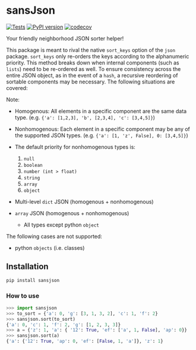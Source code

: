 # sansJson
[![Tests](https://github.com/nickumia/sansjson/actions/workflows/commit.yml/badge.svg)](https://github.com/nickumia/sansjson/actions/workflows/commit.yml)
[![PyPI version](https://badge.fury.io/py/sansjson.svg)](https://badge.fury.io/py/sansjson)
[![codecov](https://codecov.io/gh/nickumia/sansJson/graph/badge.svg?token=102NN3LK3F)](https://codecov.io/gh/nickumia/sansJson)

Your friendly neighborhood JSON sorter helper!

This package is meant to rival the native `sort_keys` option of the `json`
package.  `sort_keys` only re-orders the keys according to the alphanumeric
priority.  This method breaks down when internal components (such as `lists`)
need to be re-ordered as well.  To ensure consistency across the entire JSON
object, as in the event of a `hash`, a recursive reordering of sortable
components may be necessary.  The following situations are covered:

Note:
- Homogenous: All elements in a specific component are the same data type.
(e.g. `{'a': [1,2,3], 'b', [2,3,4], 'c': [3,4,5]}`)
- Nonhomogenous: Each element in a specific component may be any of the
supported JSON types. (e.g. `{'a': [1, 'z', False], 0: [3,4,5]}`)
- The default priority for nonhomogenous types is:
  1. `null`
  1. `boolean`
  1. `number (int > float)`
  1. `string`
  1. `array`
  1. `object`

- Multi-level `dict` JSON (homogenous + nonhomogenous)
- `array` JSON (homogenous + nonhomogenous)
  - All types except python `object`

The following cases are not supported:
- python `objects` (i.e. classes)


## Installation

```bash
pip install sansjson
```

### How to use

```python
>>> import sansjson
>>> to_sort = {'a': 0, 'g': [3, 1, 3, 2], 'c': 1, 'f': 2}
>>> sansjson.sort(to_sort)
{'a': 0, 'c': 1, 'f': 2, 'g': [1, 2, 3, 3]}
>>> a = {'z': 1, 'a': { '12': True, 'ef': ['a', 1, False], 'ap': 0}}
>>> sansjson.sort(a)
{'a': {'12': True, 'ap': 0, 'ef': [False, 1, 'a']}, 'z': 1}
```
